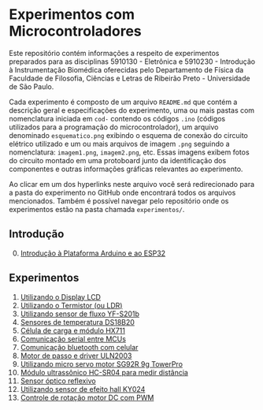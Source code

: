 # Experimentos com Microcontroladores
Este repositório contém informações a respeito de experimentos
preparados para as disciplinas 5910130 - Eletrônica e 5910230 -
Introdução à Instrumentação Biomédica oferecidas pelo Departamento de
Física da Faculdade de Filosofia, Ciências e Letras de Ribeirão
Preto - Universidade de São Paulo.

Cada experimento é composto de um arquivo `README.md` que contém a
descrição geral e especificações do experimento, uma ou mais pastas
com nomenclatura iniciada em `cod-` contendo os códigos `.ino`
(códigos utilizados para a programação do microcontrolador), um
arquivo denominado `esquematico.png` exibindo o esquema de conexão do
circuito elétrico utilizado e um ou mais arquivos de imagem `.png`
seguindo a nomenclatura: `imagem1.png`, `imagem2.png`, etc. Essas
imagens exibem fotos do circuito montado em uma protoboard junto da
identificação dos componentes e outras informações gráficas relevantes
ao experimento.

Ao clicar em um dos hyperlinks neste arquivo você será redirecionado
para a pasta do experimento no GitHub onde encontrará todos os
arquivos mencionados. Também é possível navegar pelo repositório onde
os experimentos estão na pasta chamada `experimentos/`.

## Introdução
0. [Introdução à Plataforma Arduino e ao ESP32](https://github.com/instrumentacao-biomedica/lab-microcontroladores/tree/main/introducao)

## Experimentos
1. [Utilizando o Display LCD](https://github.com/instrumentacao-biomedica/lab-microcontroladores/tree/main/experimentos/01-Display-LCD)
2. [Utilizando o Termistor (ou LDR)](https://github.com/instrumentacao-biomedica/lab-microcontroladores/tree/main/experimentos/02-Termistor-LDR)
3. [Utilizando sensor de fluxo YF-S201b](https://github.com/instrumentacao-biomedica/lab-microcontroladores/tree/main/experimentos/03-Sensor-de-fluxo)
4. [Sensores de temperatura DS18B20](https://github.com/instrumentacao-biomedica/lab-microcontroladores/tree/main/experimentos/04-Sensores-de-temperatura)
5. [Célula de carga e módulo HX711](https://github.com/Experimentos-Microcontroladores/instrumentaao-biomedica/tree/main/experimentos/05-Celula-de-carga-HX711)
6. [Comunicação serial entre MCUs](https://github.com/instrumentacao-biomedica/lab-microcontroladores/tree/main/experimentos/06-Comunicacao-serial-MCUs)
7. [Comunicação bluetooth com celular](https://github.com/instrumentacao-biomedica/lab-microcontroladores/tree/main/experimentos/07-Comunicacao-serial-bluetooth)
8. [Motor de passo e driver ULN2003](https://github.com/instrumentacao-biomedica/lab-microcontroladores/tree/main/experimentos/08-Motor-de-passo-ULN2003)
9. [Utilizando micro servo motor  SG92R 9g TowerPro](https://github.com/instrumentacao-biomedica/lab-microcontroladores/tree/main/experimentos/09-Servo-motor)
12. [Módulo ultrassônico HC-SR04 para medir distância](https://github.com/instrumentacao-biomedica/lab-microcontroladores/tree/main/experimentos/12-Modulo-ultrassonico)
14. [Sensor óptico reflexivo](https://github.com/instrumentacao-biomedica/lab-microcontroladores/tree/main/experimentos/14-Sensor-optico-reflexivo)
15. [Utilizando sensor de efeito hall KY024](https://github.com/instrumentacao-biomedica/lab-microcontroladores/tree/main/experimentos/15-Sensor-efeito-hall-KY024)
16. [Controle de rotação motor DC com PWM](https://github.com/instrumentacao-biomedica/lab-microcontroladores/tree/main/experimentos/16-Controle-de-rotacao-motor-PWM)
